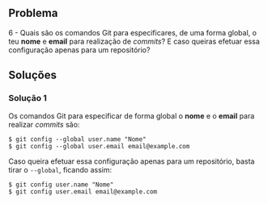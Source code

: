 ## Problema

6 - Quais são os comandos Git para especificares, de uma forma global, o teu
**nome** e **email** para realização de *commits*? E caso queiras efetuar essa
configuração apenas para um repositório?

## Soluções

### Solução 1

Os comandos Git para especificar de forma global o **nome** e o **email** para
realizar *commits* são:

```
$ git config --global user.name "Nome"
$ git config --global user.email email@example.com
```

Caso queira efetuar essa configuração apenas para um repositório, basta tirar
o `--global`, ficando assim:

```
$ git config user.name "Nome"
$ git config user.email email@example.com
```
